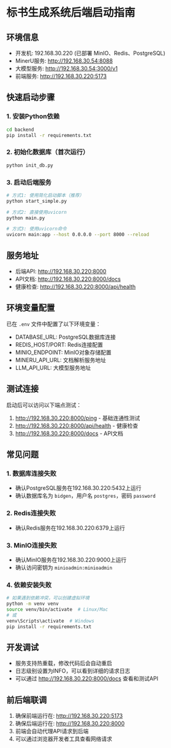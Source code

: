 # 标书生成系统后端启动指南

## 环境信息
- 开发机: 192.168.30.220 (已部署 MinIO、Redis、PostgreSQL)
- MinerU服务: http://192.168.30.54:8088
- 大模型服务: http://192.168.30.54:3000/v1
- 前端服务: http://192.168.30.220:5173

## 快速启动步骤

### 1. 安装Python依赖
```bash
cd backend
pip install -r requirements.txt
```

### 2. 初始化数据库（首次运行）
```bash
python init_db.py
```

### 3. 启动后端服务
```bash
# 方式1: 使用简化启动脚本（推荐）
python start_simple.py

# 方式2: 直接使用uvicorn
python main.py

# 方式3: 使用uvicorn命令
uvicorn main:app --host 0.0.0.0 --port 8000 --reload
```

## 服务地址
- 后端API: http://192.168.30.220:8000
- API文档: http://192.168.30.220:8000/docs
- 健康检查: http://192.168.30.220:8000/api/health

## 环境变量配置
已在 `.env` 文件中配置了以下环境变量：
- DATABASE_URL: PostgreSQL数据库连接
- REDIS_HOST/PORT: Redis连接配置
- MINIO_ENDPOINT: MinIO对象存储配置
- MINERU_API_URL: 文档解析服务地址
- LLM_API_URL: 大模型服务地址

## 测试连接
启动后可以访问以下端点测试：
1. http://192.168.30.220:8000/ping - 基础连通性测试
2. http://192.168.30.220:8000/api/health - 健康检查
3. http://192.168.30.220:8000/docs - API文档

## 常见问题

### 1. 数据库连接失败
- 确认PostgreSQL服务在192.168.30.220:5432上运行
- 确认数据库名为 `bidgen`，用户名 `postgres`，密码 `password`

### 2. Redis连接失败
- 确认Redis服务在192.168.30.220:6379上运行

### 3. MinIO连接失败
- 确认MinIO服务在192.168.30.220:9000上运行
- 确认访问密钥为 `minioadmin:minioadmin`

### 4. 依赖安装失败
```bash
# 如果遇到依赖冲突，可以创建虚拟环境
python -m venv venv
source venv/bin/activate  # Linux/Mac
# 或
venv\Scripts\activate  # Windows
pip install -r requirements.txt
```

## 开发调试
- 服务支持热重载，修改代码后会自动重启
- 日志级别设置为INFO，可以看到详细的请求日志
- 可以通过 http://192.168.30.220:8000/docs 查看和测试API

## 前后端联调
1. 确保前端运行在: http://192.168.30.220:5173
2. 确保后端运行在: http://192.168.30.220:8000
3. 前端会自动代理API请求到后端
4. 可以通过浏览器开发者工具查看网络请求